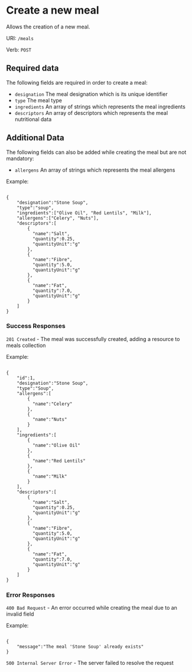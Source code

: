 # Create a new meal

Allows the creation of a new meal.

URI: `/meals`

Verb: `POST`

## Required data

The following fields are required in order to create a meal:

- `designation` The meal designation which is its unique identifier
- `type` The meal type
- `ingredients` An array of strings which represents the meal ingredients
- `descriptors` An array of descriptors which represents the meal nutritional data

## Additional Data

The following fields can also be added while creating the meal but are not mandatory:

- `allergens` An array of strings which represents the meal allergens

Example:

```

{
    "designation":"Stone Soup",
    "type":"soup",
    "ingredients":["Olive Oil", "Red Lentils", "Milk"],
    "allergens":["Celery", "Nuts"],
    "descriptors":[
        {
          "name":"Salt",
          "quantity":0.25,
          "quantityUnit":"g"
        },
        {
          "name":"Fibre",
          "quantity":5.0,
          "quantityUnit":"g"
        },
        {
          "name":"Fat",
          "quantity":7.0,
          "quantityUnit":"g"
        }
    ]
}

```

### Success Responses

`201 Created` - The meal was successfully created, adding a resource to meals collection

Example:

```

{
    "id":1,
    "designation":"Stone Soup",
    "type":"Soup",
    "allergens":[
        {
          "name":"Celery"
        },
        {
          "name":"Nuts"
        }
    ],
    "ingredients":[
        {
          "name":"Olive Oil"
        },
        {
          "name":"Red Lentils"
        },
        {
          "name":"Milk"
        }
    ],
    "descriptors":[
        {
          "name":"Salt",
          "quantity":0.25,
          "quantityUnit":"g"
        },
        {
          "name":"Fibre",
          "quantity":5.0,
          "quantityUnit":"g"
        },
        {
          "name":"Fat",
          "quantity":7.0,
          "quantityUnit":"g"
        }
    ]
}

```

### Error Responses

`400 Bad Request` - An error occurred while creating the meal due to an invalid field

Example:

```

{
    "message":"The meal 'Stone Soup' already exists"
}

```

`500 Internal Server Error` - The server failed to resolve the request